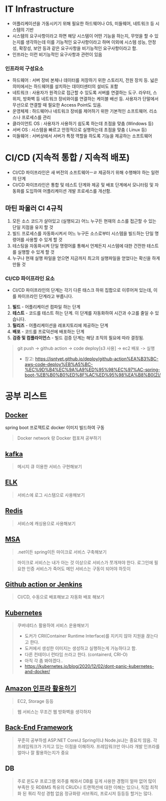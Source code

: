 # IT Infrastructure
- 어플리케이션을 가동시키기 위해 필요한 하드웨어나 OS, 미들웨어, 네트워크 등 시스템의 기반
- 시스템의 요구사항이라고 하면 해당 시스템이 어떤 기능을 하는지, 무엇을 할 수 있는지를 생각하는데 이를 기능적인 요구사항이라고 하며 이외에 시스템 성능, 안정성, 확장성, 보안 등과 같은 요구사항을 비기능적인 요구사항이라고 함.
- 인프라는 이런 비기능적인 요구사항과 관련이 있음

### 인프라의 구성요소
- 하드웨어 : 서버 장비 본체나 데이터를 저장하기 위한 스토리지, 전원 장치 등. 넓은 의미에서는 하드웨어를 설치하는 데이터센터의 설비도 포함
- 네트워크 : 사용자가 원격으로 접근할 수 있도록 서버를 연결하는 도구. 라우터, 스위치, 방화벽 등 네트워크 장비와이를 연결하는 케이블 배선 등. 사용자가 단말에서 무선으로 연결할 때 필요한 Access Point도 있음.
- 운영체제 : 하드웨어나 네트워크 장비를 제어하기 위한 기본적인 소프트웨어. 리소스나 프로세스를 관리
 - 클라이언트 OS : 사용자가 사용하기 쉽도록 하는데 초점을 맞춤 (Windows 등)
 - 서버 OS : 시스템을 빠르고 안정적으로 실행하는데 초점을 맞춤 ( Linux 등)
- 미들웨어 : 서버상에서 서버가 특정 역할을 하도록 기능을 제공하는 소프트웨어

# CI/CD (지속적 통합 / 지속적 배포)

- CI/CD 파이프라인은 새 버전의 소프트웨어ㅡㄹ 제공하기 위해 수행해야 하는 일련의 단계
- CI/CD 파이프라인은 통합 및 테스트 단계와 제공 및 배포 단계에서 모니터링 및 자동화를 도입하여 
어플리케이션 개발 프로세스를 개선함.

## 마틴 파울러 CI 4규칙
1. 모든 소스 코드가 살아있고 (실행되고) 어느 누구든 현재의 소스를 접근할 수 있는 단일 지점을 유지 할 것
2. 빌드 프로세스를 자동화시켜서 어느 누구든 소스로부터 시스템을 빌드하는 단일 명령어를 사용할 수 있게 할 것
3. 테스팅을 자동화시켜 단일 명령어를 통해서 언제든지 시스템에 대한 건전한 테스트를 실행할 수 있게 할 것
4. 누구나 현재 실행 파일을 얻으면 지금까지 최고의 실행파일을 얻었다는 확신을 하게 만들 것

### CI/CD 파이프라인 요소
- CI/CD 파이프라인의 단계는 각기 다른 태스크 하위 집합으로 이루어져 있는데, 이를 파이프라인 단계라고 부릅니다.

1. **빌드** - 어플리케이션 컴파일 하는 단계
2. **테스트** - 코드를 테스트 하는 단계. 이 단계를 자동화하여 시간과 수고를 줄일 수 있습니다.
3. **릴리즈** - 어플리케이션을 레포지토리에 제공하는 단계
4. **배포** - 코드를 프로덕션에 배포하는 단계
5. **검증 및 컴플라이언스** - 빌드 검증 단계는 해당 조직의 필요에 따라 결정됨.

> git push -> github action -> code deploy[s3 사용] -> ec2 배포 -> 실행
> - 참고: https://isntyet.github.io/deploy/github-action%EA%B3%BC-aws-code-deploy%EB%A5%BC-%EC%9D%B4%EC%9A%A9%ED%95%98%EC%97%AC-spring-boot-%EB%B0%B0%ED%8F%AC%ED%95%98%EA%B8%B0(2)/


# 공부 리스트
## [Docker](https://github.com/zkdlu/docker-example)
spring boot 프로젝트로 docker 이미지 빌드하여 구동
> Docker network 랑 Docker 컴포져 공부하기

## [kafka](https://github.com/zkdlu/spring-boot-kafka)
> 메시지 큐 이용한 서비스 구현해보기

## [ELK](https://github.com/zkdlu/spring-boot-elasticsearch)
> 서비스에 로그 시스템으로 사용해보기

## [Redis](https://github.com/zkdlu/spring-boot-redis)
> 서비스에 캐싱용으로 사용해보기

## [MSA](https://github.com/zkdlu/spring-boot-cloud)
> .net이든 spring이든 마이크로 서비스 구축해보기

> 마이크로 서비스는 내가 아는 것 이상으로 서비스가 쪼개져야 한다. 로그인에 필요한 인증 서비스가 죽어도 메인 서비스는 구동이 되어야 하듯이

## [Github action or Jenkins](https://github.com/zkdlu/github-action-example)
> CI/CD, 수동으로 배포해보고 자동화 배포 해보기

## [Kubernetes](https://github.com/zkdlu/kubernetes-example)
> 쿠버네티스 활용하여 서비스 운용해보기
> - 도커가 CRI(Container Runtime Interface)를 지키지 않아 지원을 끊는다고 한다.
> - 도커에서 생성한 이미지는 생성하고 실행하는게 가능하다고 함.
> - 다른 컨테이너 런타임 쓰라고 한다. (containerd, CRI-O) 
> - 아직 각 좀 봐야겠다..
> - https://kubernetes.io/blog/2020/12/02/dont-panic-kubernetes-and-docker/

## [Amazon 인프라 활용하기](https://github.com/zkdlu/aws-example)
> EC2, Storage 등등

> 웹 서비스는 무조건 웹 방화벽을 생각하자

## [Back-End Framework](https://github.com/zkdlu/backend-framework)
> 꾸준히 공부하셈
> ASP.NET Core냐 Spring이냐 Node.js냐는 중요치 않음. 각 프레임워크가 가지고 있는 이점을 이해하자.
> 프레임워크만 아니라 개발 인프라를 얼마나 잘 활용하는지가 중요

## DB
> 주로 윈도우 프로그램 외주를 해와서 DB를 깊게 사용한 경험이 얼마 없어 많이 부족한 듯
> RDBMS 특유의 CRUD나 트랜잭션에 대한 이해는 있으나, 직접 최적화 된 쿼리 작성 경험 없음
> 정규화랑 서브쿼리, 프로시저 등등등 할거는 많다.
